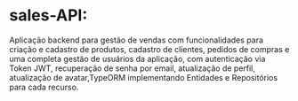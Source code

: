 # sales-API: 
Aplicação backend para gestão de vendas com funcionalidades para criação e cadastro de produtos, cadastro de clientes, pedidos de compras e uma completa gestão de usuários da aplicação, com autenticação via Token JWT, recuperação de senha por email, atualização de perfil, atualização de avatar,TypeORM implementando Entidades e Repositórios para cada recurso.
